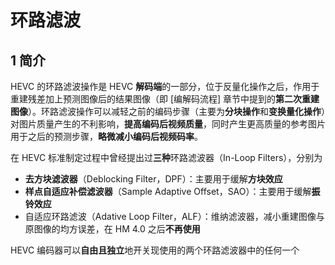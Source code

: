 # 环路滤波

## 1 简介

HEVC 的环路滤波操作是 HEVC **解码端**的一部分，位于反量化操作之后，作用于重建残差加上预测图像后的结果图像（即 [编解码流程] 章节中提到的**第二次重建图像**）。环路滤波操作可以减轻之前的编码步骤（主要为**分块操作**和**变换量化操作**）对图片质量产生的不利影响，**提高编码后视频质量**，同时产生更高质量的参考图片用于之后的预测步骤，**略微减小编码后视频码率**。

在 HEVC 标准制定过程中曾经提出过**三种**环路滤波器（In-Loop Filters），分别为

- **去方块滤波器**（Deblocking Filter，DPF）：主要用于缓解**方块效应**
- **样点自适应补偿滤波器**（Sample Adaptive Offset，SAO）：主要用于缓解**振铃效应**
- 自适应环路滤波（Adative Loop Filter，ALF）：维纳滤波器，减小重建图像与原图像的均方误差，在 HM 4.0 之后**不再使用**

HEVC 编码器可以**自由且独立**地开关现使用的两个环路滤波器中的任何一个
